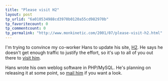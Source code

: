 ```yaml
---
title: "Please visit H2"
layout: post
tp_urlid: "6a010534988cd3970b0120a55cd982970b"
tp_favoritecount: 0
tp_commentcount: 0
tp_permalink: "http://www.monkinetic.com/2001/07/please-visit-h2.html"
---
```

I&#39;m trying to convince my co-worker Hans to update his site, <a href="http://www.codefoo.org/~hans/">H2</a>. He says he doesn&#39;t get enough traffic to justify the effort, so it&#39;s up to all of you out there to <a href="http://www.codefoo.org/~hans/">visit him</a>.<p>

Hans wrote his own weblog software in PHP/MySQL. He&#39;s planning on releasing it at some point, so <a href="mailto:hrhabe@yahoo.com">mail him</a> if you want a look.</p>
